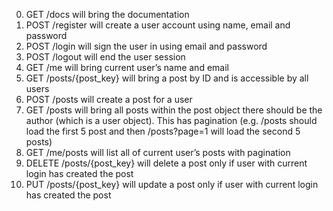 0. GET /docs will bring the documentation
1. POST /register will create a user account using name, email and password
2. POST /login will sign the user in using email and password
3. POST /logout will end the user session
4. GET /me will bring current user’s name and email
5. GET /posts/{post_key} will bring a post by ID and is accessible by all users
6. POST /posts will create a post for a user
7. GET /posts will bring all posts within the post object there should be the author (which is a user object). This has pagination (e.g. /posts should load the first 5 post and then /posts?page=1 will load the second 5 posts)
8. GET /me/posts will list all of current user’s posts with pagination
9. DELETE /posts/{post_key} will delete a post only if user with current login has created the post
10. PUT /posts/{post_key} will update a post only if user with current login has created the post
